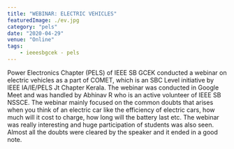 ```yaml
---
title: "WEBINAR: ELECTRIC VEHICLES"
featuredImage: ./ev.jpg
category: "pels"
date: "2020-04-29"
venue: "Online"
tags:
    - ieeesbgcek - pels
---
```

Power Electronics Chapter (PELS) of IEEE SB GCEK conducted a webinar on electric vehicles as a part of COMET, which is an SBC Level initiative by IEEE IA/IE/PELS Jt Chapter Kerala. The webinar was conducted in Google Meet and was handled by Abhinav R who is an active volunteer of IEEE SB NSSCE. The webinar mainly focused on the common doubts that arises when you think of an electric car like the efficiency of electric cars, how much will it cost to charge, how long will the battery last etc. The webinar was really interesting and huge participation of students was also seen. Almost all the doubts were cleared by the speaker and it ended in a good note.
